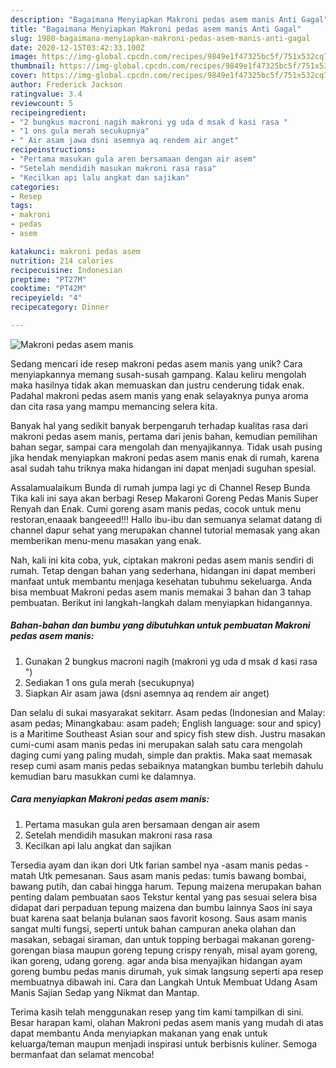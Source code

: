 ```yaml
---
description: "Bagaimana Menyiapkan Makroni pedas asem manis Anti Gagal"
title: "Bagaimana Menyiapkan Makroni pedas asem manis Anti Gagal"
slug: 1980-bagaimana-menyiapkan-makroni-pedas-asem-manis-anti-gagal
date: 2020-12-15T03:42:33.100Z
image: https://img-global.cpcdn.com/recipes/9849e1f47325bc5f/751x532cq70/makroni-pedas-asem-manis-foto-resep-utama.jpg
thumbnail: https://img-global.cpcdn.com/recipes/9849e1f47325bc5f/751x532cq70/makroni-pedas-asem-manis-foto-resep-utama.jpg
cover: https://img-global.cpcdn.com/recipes/9849e1f47325bc5f/751x532cq70/makroni-pedas-asem-manis-foto-resep-utama.jpg
author: Frederick Jackson
ratingvalue: 3.4
reviewcount: 5
recipeingredient:
- "2 bungkus macroni nagih makroni yg uda d msak d kasi rasa "
- "1 ons gula merah secukupnya"
- " Air asam jawa dsni asemnya aq rendem air anget"
recipeinstructions:
- "Pertama masukan gula aren bersamaan dengan air asem"
- "Setelah mendidih masukan makroni rasa rasa"
- "Kecilkan api lalu angkat dan sajikan"
categories:
- Resep
tags:
- makroni
- pedas
- asem

katakunci: makroni pedas asem 
nutrition: 214 calories
recipecuisine: Indonesian
preptime: "PT27M"
cooktime: "PT42M"
recipeyield: "4"
recipecategory: Dinner

---
```



![Makroni pedas asem manis](https://img-global.cpcdn.com/recipes/9849e1f47325bc5f/751x532cq70/makroni-pedas-asem-manis-foto-resep-utama.jpg)

Sedang mencari ide resep makroni pedas asem manis yang unik? Cara menyiapkannya memang susah-susah gampang. Kalau keliru mengolah maka hasilnya tidak akan memuaskan dan justru cenderung tidak enak. Padahal makroni pedas asem manis yang enak selayaknya punya aroma dan cita rasa yang mampu memancing selera kita.

Banyak hal yang sedikit banyak berpengaruh terhadap kualitas rasa dari makroni pedas asem manis, pertama dari jenis bahan, kemudian pemilihan bahan segar, sampai cara mengolah dan menyajikannya. Tidak usah pusing jika hendak menyiapkan makroni pedas asem manis enak di rumah, karena asal sudah tahu triknya maka hidangan ini dapat menjadi suguhan spesial.

Assalamualaikum Bunda di rumah jumpa lagi yc di Channel Resep Bunda Tika kali ini saya akan berbagi Resep Makaroni Goreng Pedas Manis Super Renyah dan Enak. Cumi goreng asam manis pedas, cocok untuk menu restoran,enaaak bangeeed!!! Hallo ibu-ibu dan semuanya selamat datang di channel dapur sehat yang merupakan channel tutorial memasak yang akan memberikan menu-menu masakan yang enak.


Nah, kali ini kita coba, yuk, ciptakan makroni pedas asem manis sendiri di rumah. Tetap dengan bahan yang sederhana, hidangan ini dapat memberi manfaat untuk membantu menjaga kesehatan tubuhmu sekeluarga. Anda bisa membuat Makroni pedas asem manis memakai 3 bahan dan 3 tahap pembuatan. Berikut ini langkah-langkah dalam menyiapkan hidangannya.

<!--inarticleads1-->

##### Bahan-bahan dan bumbu yang dibutuhkan untuk pembuatan Makroni pedas asem manis:

1. Gunakan 2 bungkus macroni nagih (makroni yg uda d msak d kasi rasa &#34;)
1. Sediakan 1 ons gula merah (secukupnya)
1. Siapkan  Air asam jawa (dsni asemnya aq rendem air anget)


Dan selalu di sukai masyarakat sekitarr. Asam pedas (Indonesian and Malay: asam pedas; Minangkabau: asam padeh; English language: sour and spicy) is a Maritime Southeast Asian sour and spicy fish stew dish. Justru masakan cumi-cumi asam manis pedas ini merupakan salah satu cara mengolah daging cumi yang paling mudah, simple dan praktis. Maka saat memasak resep cumi asam manis pedas sebaiknya matangkan bumbu terlebih dahulu kemudian baru masukkan cumi ke dalamnya. 

<!--inarticleads2-->

##### Cara menyiapkan Makroni pedas asem manis:

1. Pertama masukan gula aren bersamaan dengan air asem
1. Setelah mendidih masukan makroni rasa rasa
1. Kecilkan api lalu angkat dan sajikan


Tersedia ayam dan ikan dori Utk farian sambel nya -asam manis pedas -matah Utk pemesanan. Saus asam manis pedas: tumis bawang bombai, bawang putih, dan cabai hingga harum. Tepung maizena merupakan bahan penting dalam pembuatan saos Tekstur kental yang pas sesuai selera bisa didapat dari perpaduan tepung maizena dan bumbu lainnya Saos ini saya buat karena saat belanja bulanan saos favorit kosong. Saus asam manis sangat multi fungsi, seperti untuk bahan campuran aneka olahan dan masakan, sebagai siraman, dan untuk topping berbagai makanan goreng-gorengan biasa maupun goreng tepung crispy renyah, misal ayam goreng, ikan goreng, udang goreng. agar anda bisa menyajikan hidangan ayam goreng bumbu pedas manis dirumah, yuk simak langsung seperti apa resep membuatnya dibawah ini. Cara dan Langkah Untuk Membuat Udang Asam Manis Sajian Sedap yang Nikmat dan Mantap. 

Terima kasih telah menggunakan resep yang tim kami tampilkan di sini. Besar harapan kami, olahan Makroni pedas asem manis yang mudah di atas dapat membantu Anda menyiapkan makanan yang enak untuk keluarga/teman maupun menjadi inspirasi untuk berbisnis kuliner. Semoga bermanfaat dan selamat mencoba!
